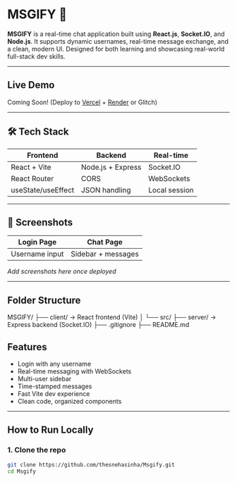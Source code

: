 # MSGIFY 💬

**MSGIFY** is a real-time chat application built using **React.js**, **Socket.IO**, and **Node.js**. It supports dynamic usernames, real-time message exchange, and a clean, modern UI. Designed for both learning and showcasing real-world full-stack dev skills.

---

## Live Demo

Coming Soon! (Deploy to [Vercel](https://vercel.com) + [Render](https://render.com) or Glitch)

---

## 🛠 Tech Stack

| Frontend      | Backend       | Real-time      |
|---------------|---------------|----------------|
| React + Vite  | Node.js + Express | Socket.IO     |
| React Router  | CORS          | WebSockets     |
| useState/useEffect | JSON handling | Local session |

---

## 📸 Screenshots

| Login Page        | Chat Page              |
|-------------------|------------------------|
| Username input    | Sidebar + messages     |

_Add screenshots here once deployed_

---

## Folder Structure

MSGIFY/
├── client/ → React frontend (Vite)
│ └── src/
├── server/ → Express backend (Socket.IO)
├── .gitignore
├── README.md

## Features

- Login with any username
- Real-time messaging with WebSockets
- Multi-user sidebar
- Time-stamped messages
- Fast Vite dev experience
- Clean code, organized components

---

## How to Run Locally

### 1. Clone the repo
```bash
git clone https://github.com/thesnehasinha/Msgify.git
cd Msgify
